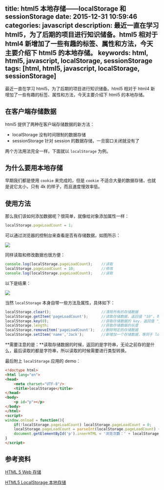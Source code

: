 title: html5 本地存储——localStorage 和 sessionStorage
date: 2015-12-31 10:59:46
categories: javascript
description: 最近一直在学习 html5，为了后期的项目进行知识储备。html5 相对于 html4 新增加了一些有趣的标签、属性和方法，今天主要介绍下 html5 的本地存储。
keywords: html, html5, javascript, localStorage, sessionStorage
tags: [html, html5, javascript, localStorage, sessionStorage]
---

最近一直在学习 html5，为了后期的项目进行知识储备。html5 相对于 html4 新增加了一些有趣的标签、属性和方法，今天主要介绍下 html5 的本地存储。

## 在客户端存储数据 ##

html5 提供了两种在客户端存储数据的新方法：

- localStorage 没有时间限制的数据存储
- sessionStorage 针对 session 的数据存储，一旦窗口关闭就没有了

两个方法用法完全一样，下面就以 `localStorage` 为例。

## 为什么要用本地存储 ##

早期我们都是使用 `cookie` 来完成的，但是 `cookie` 不适合大量的数据存储，也就是说它太小，只有 4k 的样子，而且速度慢效率低。

## 使用方法 ##

那么我们该如何添加数据呢？很简单，就像给对象添加属性一样：

``` javascript
localStorage.pageLoadCount = 1;
```

可以通过浏览器的控制台来查看是否有存储数据，如图所示：

![](http://7xn4vv.com1.z0.glb.clouddn.com/static/upload/2015/12/1.png)

同样读取和修改数据也很方便：

``` javascript
console.log(localStorage.pageLoadCount);    //读取
localStorage.pageLoadCount = 10;            //修改
console.log(localStorage.pageLoadCount);    //读取
```

以下是结果：

![](http://7xn4vv.com1.z0.glb.clouddn.com/static/upload/2015/12/2.png)

当然 `localStorage` 本身自带一些方法及属性，具体如下：

``` javascript
localStorage.clear();                       //清除所有的存储数据
localStorage.getItem('pageLoadCount');      //读取存储数据，返回值 "10"，等同于 localStorage.pageLoadCount
localStorage.key(0);                        //获取存储数据的 key，返回值 "pageLoadCount"
localStorage.length;                        //获取存储数据的长度
localStorage.removeItem('pageLoadCount');   //删除特定的存储数据
localStorage.setItem('name','Jack');        //新增加一个存储数据，等同于 localStorage.name = 'Jack';
```

**需要注意的是：**读取存储数据的时候，返回的是字符串，无论之前存的是什么，最后读取的都是字符串，所以读取的时候需要进行类型转换。

最后附上 `localStorage` 应用的 demo：

``` html
<!doctype html>
<html lang="en">
<head>
    <meta charset="UTF-8"/>
    <title>localStorage</title>
</head>
<body>
    <p id="p"></p>
</body>
</html>
<script>
window.onload = function(){
    if(!localStorage.pageLoadCount) localStorage.pageLoadCount = 0;
    localStorage.pageLoadCount = parseInt(localStorage.pageLoadCount) + 1;
    document.getElementById('p').innerHTML = '浏览次数：' + localStorage.pageLoadCount + ' 次。';
}
</script>
```

## 参考资料 ##

[HTML 5 Web 存储](http://www.w3school.com.cn/html5/html_5_webstorage.asp)

[HTML5 LocalStorage 本地存储](http://www.cnblogs.com/xiaowei0705/archive/2011/04/19/2021372.html)